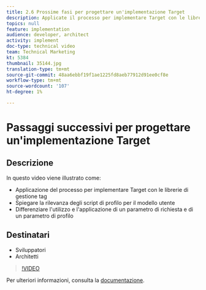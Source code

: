 ```yaml
---
title: 2.6 Prossime fasi per progettare un'implementazione Target
description: Applicate il processo per implementare Target con le librerie di gestione dei tag, Spiegate la rilevanza degli script di profilo per il modello utente, Differenziate l'utilizzo e l'applicazione di un parametro di richiesta e di un parametro di profilo
topics: null
feature: implementation
audience: developer, architect
activity: implement
doc-type: technical video
team: Technical Marketing
kt: 5384
thumbnail: 35144.jpg
translation-type: tm+mt
source-git-commit: 48aa6ebbf19f1ae1225fd8aeb77912d91ee0cf8e
workflow-type: tm+mt
source-wordcount: '107'
ht-degree: 1%

---
```



# Passaggi successivi per progettare un&#39;implementazione Target

## Descrizione

In questo video viene illustrato come:

* Applicazione del processo per implementare Target con le librerie di gestione tag
* Spiegare la rilevanza degli script di profilo per il modello utente
* Differenziare l&#39;utilizzo e l&#39;applicazione di un parametro di richiesta e di un parametro di profilo

## Destinatari

* Sviluppatori
* Architetti

>[!VIDEO](https://video.tv.adobe.com/v/35144/?quality=12)

Per ulteriori informazioni, consulta la [documentazione](https://docs.adobe.com/content/help/en/target/using/implement-target/implementing-target.html).
